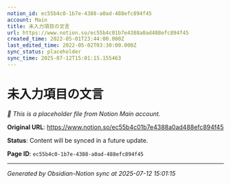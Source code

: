 ```yaml
---
notion_id: ec55b4c0-1b7e-4388-a0ad-488efc894f45
account: Main
title: 未入力項目の文言
url: https://www.notion.so/ec55b4c01b7e4388a0ad488efc894f45
created_time: 2022-05-01T23:44:00.000Z
last_edited_time: 2022-05-02T03:30:00.000Z
sync_status: placeholder
sync_time: 2025-07-12T15:01:15.155463
---
```


# 未入力項目の文言

*🔄 This is a placeholder file from Notion Main account.*

**Original URL**: https://www.notion.so/ec55b4c01b7e4388a0ad488efc894f45

**Status**: Content will be synced in a future update.

**Page ID**: `ec55b4c0-1b7e-4388-a0ad-488efc894f45`

---

*Generated by Obsidian-Notion sync at 2025-07-12 15:01:15*
